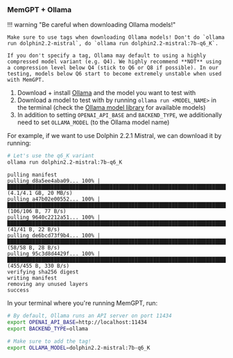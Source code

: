 ### MemGPT + Ollama

!!! warning "Be careful when downloading Ollama models!"

    Make sure to use tags when downloading Ollama models! Don't do `ollama run dolphin2.2-mistral`, do `ollama run dolphin2.2-mistral:7b-q6_K`.

    If you don't specify a tag, Ollama may default to using a highly compressed model variant (e.g. Q4). We highly recommend **NOT** using a compression level below Q4 (stick to Q6 or Q8 if possible). In our testing, models below Q6 start to become extremely unstable when used with MemGPT.

1. Download + install [Ollama](https://github.com/jmorganca/ollama) and the model you want to test with
2. Download a model to test with by running `ollama run <MODEL_NAME>` in the terminal (check the [Ollama model library](https://ollama.ai/library) for available models)
3. In addition to setting `OPENAI_API_BASE` and `BACKEND_TYPE`, we additionally need to set `OLLAMA_MODEL` (to the Ollama model name)

For example, if we want to use Dolphin 2.2.1 Mistral, we can download it by running:
```sh
# Let's use the q6_K variant
ollama run dolphin2.2-mistral:7b-q6_K
```
```text
pulling manifest
pulling d8a5ee4aba09... 100% |█████████████████████████████████████████████████████████████████████████| (4.1/4.1 GB, 20 MB/s)
pulling a47b02e00552... 100% |██████████████████████████████████████████████████████████████████████████████| (106/106 B, 77 B/s)
pulling 9640c2212a51... 100% |████████████████████████████████████████████████████████████████████████████████| (41/41 B, 22 B/s)
pulling de6bcd73f9b4... 100% |████████████████████████████████████████████████████████████████████████████████| (58/58 B, 28 B/s)
pulling 95c3d8d4429f... 100% |█████████████████████████████████████████████████████████████████████████████| (455/455 B, 330 B/s)
verifying sha256 digest
writing manifest
removing any unused layers
success
```

In your terminal where you're running MemGPT, run:
```sh
# By default, Ollama runs an API server on port 11434
export OPENAI_API_BASE=http://localhost:11434
export BACKEND_TYPE=ollama

# Make sure to add the tag!
export OLLAMA_MODEL=dolphin2.2-mistral:7b-q6_K
```
